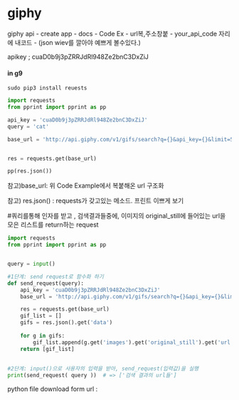 # giphy



giphy api - create app - docs - Code Ex - url복,주소창붙 - your_api_code 자리에 내코드  - (json wiev를 깔아야 예쁘게 볼수있다.)

apikey  ;    cuaD0b9j3pZRRJdRl948Ze2bnC3DxZiJ





#### in g9

```ter
sudo pip3 install reuests 
```

```python
import requests
from pprint import pprint as pp 

api_key = 'cuaD0b9j3pZRRJdRl948Ze2bnC3DxZiJ'
query = 'cat'

base_url = 'http://api.giphy.com/v1/gifs/search?q={}&api_key={}&limit=5'.format(query,api_key)


res = requests.get(base_url)

pp(res.json())
```

참고)base_url: 위 Code Example에서 복붙해온 url 구조화  

참고) res.json() : requests가 갖고있는 메소드. 프린트 이쁘게 보기



#쿼리를통해 인자를 받고 , 검색결과들중에, 이미지의 original_still에 들어있는 url을 모은 리스트를 return하는 request

```python
import requests
from pprint import pprint as pp 


query = input()

#1단계: send request로 함수화 하기    
def send_request(query):
    api_key = 'cuaD0b9j3pZRRJdRl948Ze2bnC3DxZiJ'
    base_url = 'http://api.giphy.com/v1/gifs/search?q={}&api_key={}&limit=5'.format(query,api_key)

    res = requests.get(base_url)
    gif_list = []
    gifs = res.json().get('data')
    
    for g in gifs:
        gif_list.append(g.get('images').get('original_still').get('url'))
    return [gif_list]
    
    
#2단계: input()으로 사용자의 입력을 받아, send_request(입력값)을 실행 
print(send_request( query ))  # => ['검색 결과의 url들']

```



python file download form url : 